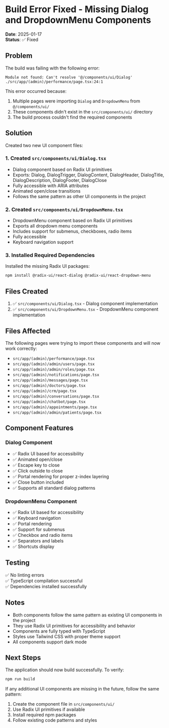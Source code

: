 # Build Error Fixed - Missing Dialog and DropdownMenu Components

**Date**: 2025-01-17  
**Status**: ✅ Fixed

## Problem

The build was failing with the following error:

```
Module not found: Can't resolve '@/components/ui/Dialog'
./src/app/(admin)/performance/page.tsx:24:1
```

This error occurred because:
1. Multiple pages were importing `Dialog` and `DropdownMenu` from `@/components/ui/`
2. These components didn't exist in the `src/components/ui/` directory
3. The build process couldn't find the required components

## Solution

Created two new UI component files:

### 1. Created `src/components/ui/Dialog.tsx`
- Dialog component based on Radix UI primitives
- Exports: Dialog, DialogTrigger, DialogContent, DialogHeader, DialogTitle, DialogDescription, DialogFooter, DialogClose
- Fully accessible with ARIA attributes
- Animated open/close transitions
- Follows the same pattern as other UI components in the project

### 2. Created `src/components/ui/DropdownMenu.tsx`
- DropdownMenu component based on Radix UI primitives
- Exports all dropdown menu components
- Includes support for submenus, checkboxes, radio items
- Fully accessible
- Keyboard navigation support

### 3. Installed Required Dependencies

Installed the missing Radix UI packages:
```bash
npm install @radix-ui/react-dialog @radix-ui/react-dropdown-menu
```

## Files Created

1. ✅ `src/components/ui/Dialog.tsx` - Dialog component implementation
2. ✅ `src/components/ui/DropdownMenu.tsx` - DropdownMenu component implementation

## Files Affected

The following pages were trying to import these components and will now work correctly:

- `src/app/(admin)/performance/page.tsx`
- `src/app/(admin)/admin/users/page.tsx`
- `src/app/(admin)/admin/roles/page.tsx`
- `src/app/(admin)/notifications/page.tsx`
- `src/app/(admin)/messages/page.tsx`
- `src/app/(admin)/doctors/page.tsx`
- `src/app/(admin)/crm/page.tsx`
- `src/app/(admin)/conversations/page.tsx`
- `src/app/(admin)/chatbot/page.tsx`
- `src/app/(admin)/appointments/page.tsx`
- `src/app/(admin)/admin/patients/page.tsx`

## Component Features

### Dialog Component
- ✅ Radix UI based for accessibility
- ✅ Animated open/close
- ✅ Escape key to close
- ✅ Click outside to close
- ✅ Portal rendering for proper z-index layering
- ✅ Close button included
- ✅ Supports all standard dialog patterns

### DropdownMenu Component
- ✅ Radix UI based for accessibility
- ✅ Keyboard navigation
- ✅ Portal rendering
- ✅ Support for submenus
- ✅ Checkbox and radio items
- ✅ Separators and labels
- ✅ Shortcuts display

## Testing

✅ No linting errors  
✅ TypeScript compilation successful  
✅ Dependencies installed successfully  

## Notes

- Both components follow the same pattern as existing UI components in the project
- They use Radix UI primitives for accessibility and behavior
- Components are fully typed with TypeScript
- Styles use Tailwind CSS with proper theme support
- All components support dark mode

## Next Steps

The application should now build successfully. To verify:

```bash
npm run build
```

If any additional UI components are missing in the future, follow the same pattern:
1. Create the component file in `src/components/ui/`
2. Use Radix UI primitives if available
3. Install required npm packages
4. Follow existing code patterns and styles

